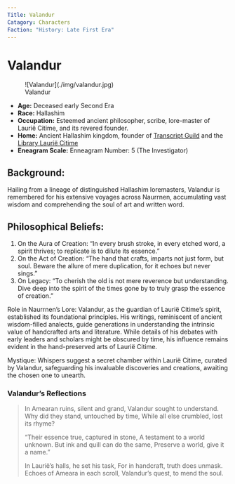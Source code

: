 ```yaml
---
Title: Valandur
Catagory: Characters
Faction: "History: Late First Era"
---
```


# Valandur

<div class="wrap-right-img">
<figure class="pic-banner">
![Valandur](./img/valandur.jpg)
<figcaption>Valandur</figcaption>
</figure>
</div>


-   **Age:** Deceased early Second Era
-   **Race:** Hallashim
-   **Occupation:** Esteemed ancient philosopher, scribe, lore-master of Laurië Citime, and its revered founder.
-   **Home:** Ancient Hallashim kingdom, founder of [Transcript Guild](../Factions/transcript-guild.md) and
    the [Library Laurië Citime](../Places/laurie-citime.md)
-   **Eneagram Scale:** Enneagram Number: 5 (The Investigator)



## Background:

Hailing from a lineage of distinguished Hallashim loremasters, Valandur is remembered for his extensive voyages across Naurrnen, accumulating vast wisdom and comprehending the soul of art and written word.


## Philosophical Beliefs:

1.  On the Aura of Creation: &ldquo;In every brush stroke, in every etched word, a spirit thrives; to replicate is to dilute its essence.&rdquo;
2.  On the Act of Creation: &ldquo;The hand that crafts, imparts not just form, but soul. Beware the allure of mere duplication, for it echoes but never sings.&rdquo;
3.  On Legacy: &ldquo;To cherish the old is not mere reverence but understanding. Dive deep into the spirit of the times gone by to truly grasp the essence of creation.&rdquo;

Role in Naurrnen&rsquo;s Lore: Valandur, as the guardian of Laurië Citime&rsquo;s spirit, established its foundational principles. His writings, reminiscent of ancient wisdom-filled analects, guide generations in understanding the intrinsic value of handcrafted arts and literature. While details of his debates with early leaders and scholars might be obscured by time, his influence remains evident in the hand-preserved arts of Laurië Citime.

Mystique: Whispers suggest a secret chamber within Laurië Citime, curated by Valandur, safeguarding his invaluable discoveries and creations, awaiting the chosen one to unearth.

### Valandur&rsquo;s Reflections

> In Amearan ruins, silent and grand,
> Valandur sought to understand.
> Why did they stand, untouched by time,
> While all else crumbled, lost its rhyme?
> 
> “Their essence true, captured in stone,
> A testament to a world unknown.
> But ink and quill can do the same,
> Preserve a world, give it a name.”
> 
> In Laurië&rsquo;s halls, he set his task,
> For in handcraft, truth does unmask.
> Echoes of Ameara in each scroll,
> Valandur&rsquo;s quest, to mend the soul.

<br style="clear:both;" />

